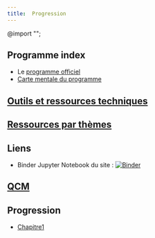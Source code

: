 ```yaml
---
title:  Progression
---
```



@import "";


## Programme index

* Le  [programme officiel](Programme/PPL18_Numerique-sciences-informatiques_SPE_1eGen_1025707.pdf)
* [Carte mentale du programme](Programme/PremièreNSI.jpg)

## [Outils et ressources techniques](outils.md)

## [Ressources par thèmes](ressources.md)

## Liens 

* Binder Jupyter Notebook du site : [![Binder](https://mybinder.org/badge_logo.svg)](https://mybinder.org/v2/gh/parc-nsi/premiere-nsi/master)


## [QCM](qcm.md)


## Progression


* [Chapitre1](chapitre1.md)





